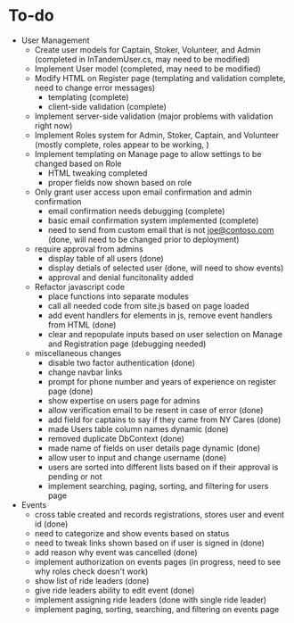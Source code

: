# To-do

* User Management
  * Create user models for Captain, Stoker, Volunteer, and Admin (completed in InTandemUser.cs, may need to be modified)
  * Implement User model (completed, may need to be modified)
  * Modify HTML on Register page (templating and validation complete, need to change error messages)
    * templating (complete)
    * client-side validation (complete)
  * Implement server-side validation (major problems with validation right now)
  * Implement Roles system for Admin, Stoker, Captain, and Volunteer (mostly complete, roles appear to be working, )
  * Implement templating on Manage page to allow settings to be changed based on Role 
    * HTML tweaking completed 
    * proper fields now shown based on role
  * Only grant user access upon email confirmation and admin confirmation
    * email confirmation needs debugging (complete)
    * basic email confirmation system implemented (complete)
    * need to send from custom email that is not joe@contoso.com (done, will need to be changed prior to deployment)
  * require approval from admins 
    * display table of all users (done)
    * display detials of selected user (done, will need to show events)
    * approval and denial funcitonality added
  * Refactor javascript code
    * place functions into separate modules
    * call all needed code from site.js based on page loaded
    * add event handlers for elements in js, remove event handlers from HTML (done)
    * clear and repopulate inputs based on user selection on Manage and Registration page (debugging needed)
  * miscellaneous changes
    * disable two factor authentication (done)
    * change navbar links
    * prompt for phone number and years of experience on register page (done)
    * show expertise on users page for admins
    * allow verification email to be resent in case of error (done)
    * add field for captains to say if they came from NY Cares (done)
    * made Users table column names dynamic (done)
    * removed duplicate DbContext (done)
    * made name of fields on user details page dynamic (done)
    * allow user to input and change username (done)
    * users are sorted into different lists based on if their approval is pending or not
    * implement searching, paging, sorting, and filtering for users page
* Events 
  * cross table created and records registrations, stores user and event id (done)
  * need to categorize and show events based on status
  * need to tweak links shown based on if user is signed in (done)
  * add reason why event was cancelled (done)  
  * implement authorization on events pages (in progress, need to see why roles check doesn't work)
  * show list of ride leaders (done)
  * give ride leaders ability to edit event (done)
  * implement assigning ride leaders (done with single ride leader)
  * implement paging, sorting, searching, and filtering on events page
